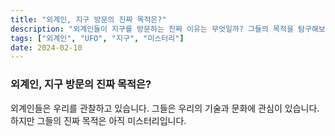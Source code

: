 ```yaml
---
title: "외계인, 지구 방문의 진짜 목적은?"
description: "외계인들이 지구를 방문하는 진짜 이유는 무엇일까? 그들의 목적을 탐구해보는 글"
tags: ["외계인", "UFO", "지구", "미스터리"]
date: 2024-02-10
---
```


### 외계인, 지구 방문의 진짜 목적은?

외계인들은 우리를 관찰하고 있습니다.
그들은 우리의 기술과 문화에 관심이 있습니다.
하지만 그들의 진짜 목적은 아직 미스터리입니다.
